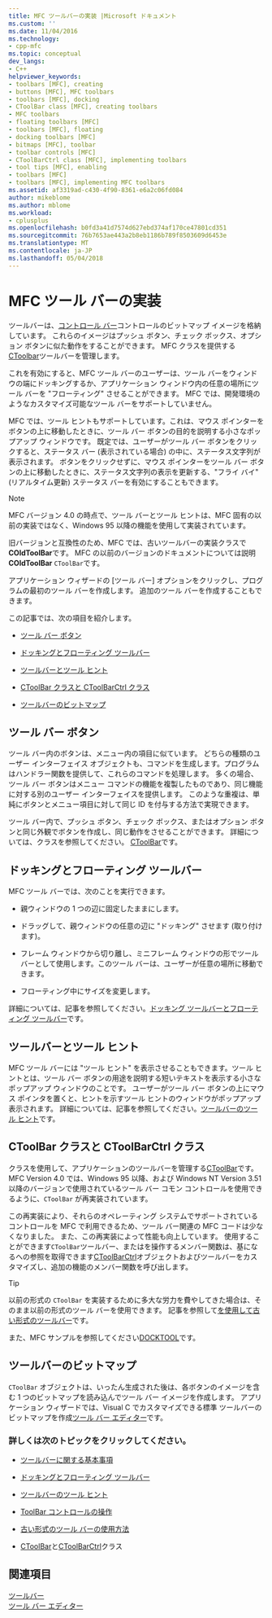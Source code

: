 ```yaml
---
title: MFC ツールバーの実装 |Microsoft ドキュメント
ms.custom: ''
ms.date: 11/04/2016
ms.technology:
- cpp-mfc
ms.topic: conceptual
dev_langs:
- C++
helpviewer_keywords:
- toolbars [MFC], creating
- buttons [MFC], MFC toolbars
- toolbars [MFC], docking
- CToolBar class [MFC], creating toolbars
- MFC toolbars
- floating toolbars [MFC]
- toolbars [MFC], floating
- docking toolbars [MFC]
- bitmaps [MFC], toolbar
- toolbar controls [MFC]
- CToolBarCtrl class [MFC], implementing toolbars
- tool tips [MFC], enabling
- toolbars [MFC]
- toolbars [MFC], implementing MFC toolbars
ms.assetid: af3319ad-c430-4f90-8361-e6a2c06fd084
author: mikeblome
ms.author: mblome
ms.workload:
- cplusplus
ms.openlocfilehash: b0fd3a41d7574d627ebd374af170ce47801cd351
ms.sourcegitcommit: 76b7653ae443a2b8eb1186b789f8503609d6453e
ms.translationtype: MT
ms.contentlocale: ja-JP
ms.lasthandoff: 05/04/2018
---
```

# <a name="mfc-toolbar-implementation"></a>MFC ツール バーの実装
ツールバーは、[コントロール バー](../mfc/control-bars.md)コントロールのビットマップ イメージを格納しています。 これらのイメージはプッシュ ボタン、チェック ボックス、オプション ボタンに似た動作をすることができます。 MFC クラスを提供する[CToolbar](../mfc/reference/ctoolbar-class.md)ツールバーを管理します。  
  
 これを有効にすると、MFC ツール バーのユーザーは、ツール バーをウィンドウの端にドッキングするか、アプリケーション ウィンドウ内の任意の場所にツール バーを "フローティング" させることができます。 MFC では、開発環境のようなカスタマイズ可能なツール バーをサポートしていません。  
  
 MFC では、ツール ヒントもサポートしています。これは、マウス ポインターをボタンの上に移動したときに、ツール バー ボタンの目的を説明する小さなポップアップ ウィンドウです。 既定では、ユーザーがツール バー ボタンをクリックすると、ステータス バー (表示されている場合) の中に、ステータス文字列が表示されます。 ボタンをクリックせずに、マウス ポインターをツール バー ボタンの上に移動したときに、ステータス文字列の表示を更新する、"フライ バイ" (リアルタイム更新) ステータス バーを有効にすることもできます。  
  
> [!NOTE]
>  MFC バージョン 4.0 の時点で、ツール バーとツール ヒントは、MFC 固有の以前の実装ではなく、Windows 95 以降の機能を使用して実装されています。  
  
 旧バージョンと互換性のため、MFC では、古いツールバーの実装クラスで**COldToolBar**です。 MFC の以前のバージョンのドキュメントについては説明**COldToolBar** `CToolBar`です。  
  
 アプリケーション ウィザードの [ツール バー] オプションをクリックし、プログラムの最初のツール バーを作成します。 追加のツール バーを作成することもできます。  
  
 この記事では、次の項目を紹介します。  
  
-   [ツール バー ボタン](#_core_toolbar_buttons)  
  
-   [ドッキングとフローティング ツールバー](#_core_docking_and_floating_toolbars)  
  
-   [ツールバーとツール ヒント](#_core_toolbars_and_tool_tips)  
  
-   [CToolBar クラスと CToolBarCtrl クラス](#_core_the_ctoolbar_and_ctoolbarctrl_classes)  
  
-   [ツールバーのビットマップ](#_core_the_toolbar_bitmap)  
  
##  <a name="_core_toolbar_buttons"></a> ツール バー ボタン  
 ツール バー内のボタンは、メニュー内の項目に似ています。 どちらの種類のユーザー インターフェイス オブジェクトも、コマンドを生成します。プログラムはハンドラー関数を提供して、これらのコマンドを処理します。 多くの場合、ツール バー ボタンはメニュー コマンドの機能を複製したものであり、同じ機能に対する別のユーザー インターフェイスを提供します。 このような重複は、単純にボタンとメニュー項目に対して同じ ID を付与する方法で実現できます。  
  
 ツール バー内で、プッシュ ボタン、チェック ボックス、またはオプション ボタンと同じ外観でボタンを作成し、同じ動作をさせることができます。 詳細については、クラスを参照してください。 [CToolBar](../mfc/reference/ctoolbar-class.md)です。  
  
##  <a name="_core_docking_and_floating_toolbars"></a> ドッキングとフローティング ツールバー  
 MFC ツール バーでは、次のことを実行できます。  
  
-   親ウィンドウの 1 つの辺に固定したままにします。  
  
-   ドラッグして、親ウィンドウの任意の辺に "ドッキング" させます (取り付けます)。  
  
-   フレーム ウィンドウから切り離し、ミニフレーム ウィンドウの形でツール バーとして使用します。このツール バーは、ユーザーが任意の場所に移動できます。  
  
-   フローティング中にサイズを変更します。  
  
 詳細については、記事を参照してください。[ドッキング ツールバーとフローティング ツールバー](../mfc/docking-and-floating-toolbars.md)です。  
  
##  <a name="_core_toolbars_and_tool_tips"></a> ツールバーとツール ヒント  
 MFC ツール バーには "ツール ヒント" を表示させることもできます。ツール ヒントとは、ツール バー ボタンの用途を説明する短いテキストを表示する小さなポップアップ ウィンドウのことです。 ユーザーがツール バー ボタンの上にマウス ポインタを置くと、ヒントを示すツール ヒントのウィンドウがポップアップ表示されます。 詳細については、記事を参照してください。[ツールバーのツール ヒント](../mfc/toolbar-tool-tips.md)です。  
  
##  <a name="_core_the_ctoolbar_and_ctoolbarctrl_classes"></a> CToolBar クラスと CToolBarCtrl クラス  
 クラスを使用して、アプリケーションのツールバーを管理する[CToolBar](../mfc/reference/ctoolbar-class.md)です。 MFC Version 4.0 では、Windows 95 以降、および Windows NT Version 3.51 以降のバージョンで使用されているツール バー コモン コントロールを使用できるように、`CToolBar` が再実装されています。  
  
 この再実装により、それらのオペレーティング システムでサポートされているコントロールを MFC で利用できるため、ツール バー関連の MFC コードは少なくなりました。 また、この再実装によって性能も向上しています。 使用することができます`CToolBar`ツールバー、またはを操作するメンバー関数は、基になるへの参照を取得できます[CToolBarCtrl](../mfc/reference/ctoolbarctrl-class.md)オブジェクトおよびツールバーをカスタマイズし、追加の機能のメンバー関数を呼び出します。  
  
> [!TIP]
>  以前の形式の `CToolBar` を実装するために多大な労力を費やしてきた場合は、そのまま以前の形式のツール バーを使用できます。 記事を参照して[を使用して古い形式のツールバー](../mfc/using-your-old-toolbars.md)です。  
  
 また、MFC サンプルを参照してください[DOCKTOOL](../visual-cpp-samples.md)です。  
  
##  <a name="_core_the_toolbar_bitmap"></a> ツールバーのビットマップ  
 `CToolBar` オブジェクトは、いったん生成された後は、各ボタンのイメージを含む 1 つのビットマップを読み込んでツール バー イメージを作成します。 アプリケーション ウィザードでは、Visual C でカスタマイズできる標準 ツールバーのビットマップを作成[ツール バー エディター](../windows/toolbar-editor.md)です。  
  
### <a name="what-do-you-want-to-know-more-about"></a>詳しくは次のトピックをクリックしてください。  
  
-   [ツールバーに関する基本事項](../mfc/toolbar-fundamentals.md)  
  
-   [ドッキングとフローティング ツールバー](../mfc/docking-and-floating-toolbars.md)  
  
-   [ツールバーのツール ヒント](../mfc/toolbar-tool-tips.md)  
  
-   [ToolBar コントロールの操作](../mfc/working-with-the-toolbar-control.md)  
  
-   [古い形式のツール バーの使用方法](../mfc/using-your-old-toolbars.md)  
  
-   [CToolBar](../mfc/reference/ctoolbar-class.md)と[CToolBarCtrl](../mfc/reference/ctoolbarctrl-class.md)クラス  
  
## <a name="see-also"></a>関連項目  
 [ツールバー](../mfc/toolbars.md)   
 [ツール バー エディター](../windows/toolbar-editor.md)

